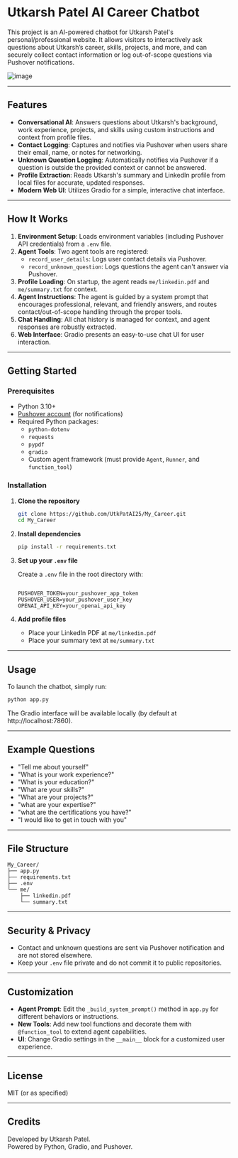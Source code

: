 # Utkarsh Patel AI Career Chatbot

This project is an AI-powered chatbot for Utkarsh Patel's personal/professional website. It allows visitors to interactively ask questions about Utkarsh’s career, skills, projects, and more, and can securely collect contact information or log out-of-scope questions via Pushover notifications.


![image](https://github.com/user-attachments/assets/4c15fcc6-314d-4175-84c1-b9f7a7afeb72)



---

## Features

- **Conversational AI**: Answers questions about Utkarsh's background, work experience, projects, and skills using custom instructions and context from profile files.
- **Contact Logging**: Captures and notifies via Pushover when users share their email, name, or notes for networking.
- **Unknown Question Logging**: Automatically notifies via Pushover if a question is outside the provided context or cannot be answered.
- **Profile Extraction**: Reads Utkarsh's summary and LinkedIn profile from local files for accurate, updated responses.
- **Modern Web UI**: Utilizes Gradio for a simple, interactive chat interface.

---

## How It Works

1. **Environment Setup**: Loads environment variables (including Pushover API credentials) from a `.env` file.
2. **Agent Tools**: Two agent tools are registered:
   - `record_user_details`: Logs user contact details via Pushover.
   - `record_unknown_question`: Logs questions the agent can't answer via Pushover.
3. **Profile Loading**: On startup, the agent reads `me/linkedin.pdf` and `me/summary.txt` for context.
4. **Agent Instructions**: The agent is guided by a system prompt that encourages professional, relevant, and friendly answers, and routes contact/out-of-scope handling through the proper tools.
5. **Chat Handling**: All chat history is managed for context, and agent responses are robustly extracted.
6. **Web Interface**: Gradio presents an easy-to-use chat UI for user interaction.

---

## Getting Started

### Prerequisites

- Python 3.10+
- [Pushover account](https://pushover.net/) (for notifications)
- Required Python packages:
  - `python-dotenv`
  - `requests`
  - `pypdf`
  - `gradio`
  - Custom agent framework (must provide `Agent`, `Runner`, and `function_tool`)

### Installation

1. **Clone the repository**
   ```bash
   git clone https://github.com/UtkPatAI25/My_Career.git
   cd My_Career
   ```
2. **Install dependencies**
   ```bash
   pip install -r requirements.txt
   ```
3. **Set up your `.env` file**

   Create a `.env` file in the root directory with:
   ```

   PUSHOVER_TOKEN=your_pushover_app_token
   PUSHOVER_USER=your_pushover_user_key
   OPENAI_API_KEY=your_openai_api_key
   ```

4. **Add profile files**

   - Place your LinkedIn PDF at `me/linkedin.pdf`
   - Place your summary text at `me/summary.txt`

---

## Usage

To launch the chatbot, simply run:

```bash
python app.py
```

The Gradio interface will be available locally (by default at http://localhost:7860).

---

## Example Questions

- "Tell me about yourself"
- "What is your work experience?"
- "What is your education?"
- "What are your skills?"
- "What are your projects?"
- "what are your expertise?"
- "what are the certifications you have?"
- "I would like to get in touch with you"

---

## File Structure

```
My_Career/
├── app.py
├── requirements.txt
├── .env
└── me/
    ├── linkedin.pdf
    └── summary.txt
```

---

## Security & Privacy

- Contact and unknown questions are sent via Pushover notification and are not stored elsewhere.
- Keep your `.env` file private and do not commit it to public repositories.

---

## Customization

- **Agent Prompt**: Edit the `_build_system_prompt()` method in `app.py` for different behaviors or instructions.
- **New Tools**: Add new tool functions and decorate them with `@function_tool` to extend agent capabilities.
- **UI**: Change Gradio settings in the `__main__` block for a customized user experience.

---

## License

MIT (or as specified)

---

## Credits

Developed by Utkarsh Patel.  
Powered by Python, Gradio, and Pushover.

